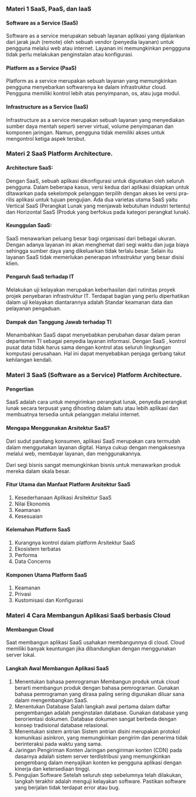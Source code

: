 ### Materi 1 SaaS, PaaS, dan IaaS
#### Software as a Service (SaaS)
Software as a service merupakan sebuah layanan aplikasi yang dijalankan dari jarak jauh (remote) oleh sebuah vendor (penyedia layanan) untuk pengguna melalui web atau internet. Layanan ini memungkinkan penggguna tidak perlu melakukan penginstalan atau konfigurasi.

#### Platform as a Service (PaaS)
Platform as a service merupakan sebuah layanan yang memungkinkan pengguna menyebarkan softwarenya ke dalam infrastruktur cloud. Pengguna memiliki kontrol lebih atas penyimpanan, os, atau juga modul.

#### Infrastructure as a Service (IaaS)
Infrastructure as a service merupakan sebuah layanan yang menyediakan sumber daya mentah seperti server virtual, volume penyimpanan dan komponen jaringan. Namun, pengguna tidak memiliki akses untuk mengontrol ketiga aspek tersbut.

### Materi 2 SaaS Platform Architecture.
#### Architecture SaaS:
Dengan SaaS, sebuah aplikasi dikonfigurasi untuk digunakan oleh seluruh pengguna. Dalam beberapa kasus, versi kedua dari aplikasi disiapkan untuk ditawarkan pada sekelompok pelanggan terpilih dengan akses ke versi pra-rilis aplikasi untuk tujuan pengujian. Ada dua varietas utama SaaS yaitu Vertical SaaS (Perangkat Lunak yang menjawab kebutuhan industri tertentu) dan Horizontal SaaS (Produk yang berfokus pada kategori perangkat lunak).

#### Keunggulan SaaS:
SaaS menawarkan peluang besar bagi organisasi dari bebagai ukuran. Dengan adanya layanan ini akan menghemat dari segi waktu dan juga biaya sehingga sumber daya yang dikeluarkan tidak terlalu besar. Selain itu layanan SaaS tidak memerlukan penerapan infrastruktur yang besar disisi klien.

#### Pengaruh SaaS terhadap IT
Melakukan uji kelayakan merupakan keberhasilan dari rutinitas proyek projek penyebaran infrastruktur IT. Terdapat bagian yang perlu diperhatikan dalam uji kelayakan diantarannya adalah Standar keamanan data dan pelayanan pengaduan.

#### Dampak dan Tanggung Jawab terhadap TI
Menambahkan SaaS dapat menyebabkan perubahan dasar dalam peran departemen TI sebagai penyedia layanan informasi. Dengan SaaS , kontrol pusat data tidak harus sama dengan kontrol atas seluruh lingkungan komputasi perusahaan. Hal ini dapat menyebabkan penjaga gerbang takut kehilangan kendali.

### Materi 3 SaaS (Software as a Service) Platform Architecture.
#### Pengertian
SaaS adalah cara untuk mengirimkan perangkat lunak, penyedia perangkat lunak secara terpusat yang dihosting dalam satu atau lebih aplikasi dan membuatnya tersedia untuk pelanggan melalui internet.

#### Mengapa Menggunakan Arsitektur SaaS?
Dari sudut pandang konsumen, aplikasi SaaS merupakan cara termudah dalam menggunakan layanan digital. Hanya cukup dengan mengaksesnya melalui web, membayar layanan, dan menggunakannya.

Dari segi bisnis sangat memungkinkan bisnis untuk menawarkan produk mereka dalam skala besar.

#### Fitur Utama dan Manfaat Platform Arsitektur SaaS
1. Kesederhanaan Aplikasi Arsitektur SaaS
2. Nilai Ekonomis
3. Keamanan
4. Kesesuaian

#### Kelemahan Platform SaaS
1. Kurangnya kontrol dalam platform Arsitektur SaaS
2. Ekosistem terbatas
3. Performa
4. Data Concerns

#### Komponen Utama Platform SaaS
1. Keamanan
2. Privasi
3. Kustomisasi dan Konfigurasi

### Materi 4 Cara Membangun Aplikasi SaaS berbasis Cloud
#### Membangun Cloud
Saat membangun aplikasi SaaS usahakan membangunnya di cloud. Cloud memiliki banyak keuntungan jika dibandungkan dengan menggunakan server lokal.

#### Langkah Awal Membangun Aplikasi SaaS
1. Menentukan bahasa pemrograman
Membangun produk untuk cloud berarti membangun produk dengan bahasa pemrograman. Gunakan bahasa pemrograman yang dirasa paling sering digunakan diluar sana dalam mengembangkan SaaS.
2. Menentukan Database
Salah langkah awal pertama dalam daftar pengembangan adalah penginstalan database. Gunakan database yang berorientasi dokumen. Database dokumen sangat berbeda dengan konsep tradisional database relasional.
3. Menentukan sistem antrian
Sistem antrian disini merupakan protokol komunikasi asinkron, yang memungkinkan pengirim dan penerima tidak berinteraksi pada waktu yang sama.
4. Jaringan Pengiriman Konten
Jaringan pengiriman konten (CDN) pada dasarnya adalah sistem server terdistribusi yang memungkinkan pengembang dalam menyajikan konten ke pengguna aplikasi dengan kinerja dan ketersediaan tinggi.
5. Pengujian Software
Setelah seluruh step sebelumnya telah dilakukan, langkah terakhir adalah menguji kelayakan software. Pastikan software yang berjalan tidak terdapat error atau bug. 
